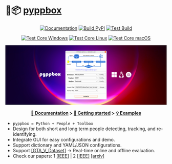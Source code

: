 # 🐍📦 [**pyppbox**](https://github.com/rathaumons/pyppbox)

<div align="center">

[![Documentation](https://github.com/rathaumons/pyppbox/actions/workflows/pyppboxdocs.yaml/badge.svg)](https://github.com/rathaumons/pyppbox/actions/workflows/pyppboxdocs.yaml) [![Build PyPI](https://github.com/rathaumons/pyppbox/actions/workflows/build_pypi.yaml/badge.svg)](https://github.com/rathaumons/pyppbox/actions/workflows/build_pypi.yaml) [![Test Build](https://github.com/rathaumons/pyppbox/actions/workflows/test_build.yaml/badge.svg)](https://github.com/rathaumons/pyppbox/actions/workflows/test_build.yaml)

[![Test Core Windows](https://github.com/rathaumons/pyppbox/actions/workflows/test_core_windows.yaml/badge.svg)](https://github.com/rathaumons/pyppbox/actions/workflows/test_core_windows.yaml) [![Test Core Linux](https://github.com/rathaumons/pyppbox/actions/workflows/test_core_linux.yaml/badge.svg)](https://github.com/rathaumons/pyppbox/actions/workflows/test_core_linux.yaml) [![Test Core macOS](https://github.com/rathaumons/pyppbox/actions/workflows/test_core_macos.yaml/badge.svg)](https://github.com/rathaumons/pyppbox/actions/workflows/test_core_macos.yaml)

<img src="https://raw.githubusercontent.com/rathaROG/screenshot/master/pyppbox/pyppbox_new_wide.png"><br />

**[📗 Documentation](https://rathaumons.github.io/pyppbox/) > [🚀 Getting started](https://rathaumons.github.io/pyppbox/getstarted.html) > [💡 Examples](https://rathaumons.github.io/pyppbox/examples.html)**

</div>

* ` pyppbox = Python + People + Toolbox `
* Design for both short and long term people detecting, tracking, and re-identifying.
* Integrate GUI for easy configurations and demo.
* Support dictionary and YAML/JSON configurations.
* Support [[GTA_V_Dataset]](https://github.com/rathaumons/PoseTReID_DATASET) -> Real-time online and offline evaluation.
* Check our papers: 1 [[IEEE]](https://ieeexplore.ieee.org/document/9271712) | 2 [[IEEE]](https://ieeexplore.ieee.org/document/9946587) [[arxiv]](https://doi.org/10.48550/arxiv.2205.10086)
